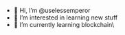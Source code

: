 - 👋 Hi, I’m @uselessemperor
- 👀 I’m interested in learning new stuff
- 🌱 I’m currently learning blockchain\

<!---
uselessemperor/uselessemperor is a ✨ special ✨ repository because its `README.md` (this file) appears on your GitHub profile.
You can click the Preview link to take a look at your changes.
--->
